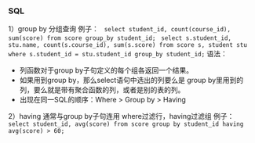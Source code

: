### SQL
1）group by
分组查询
例子：
` select student_id, count(course_id), sum(score) from score group_by student_id;`
` select s.student_id, stu.name, count(s.course_id), sum(s.score) from score s, student stu where s.student_id = stu.student_id group_by student_id;`
语法：
* 列函数对于group by子句定义的每个组各返回一个结果。
* 如果用到group by，那么select语句中选出的列要么是 group by里用到的列，要么就是带有聚合函数的列，或者是别的表的列。
* 出现在同一SQL的顺序：Where > Group by > Having

2）having 
通常与group by子句连用
where过滤行，having过滤组
例子：
` select student_id, avg(score) from score group by student_id having avg(score) > 60;`

